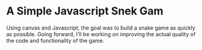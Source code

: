 # A Simple Javascript Snek Gam

Using canvas and Javascript, the goal was to build a snake game as quickly as possible. Going forward, I'll be working on improving the actual quality of the code and functionality of the game.